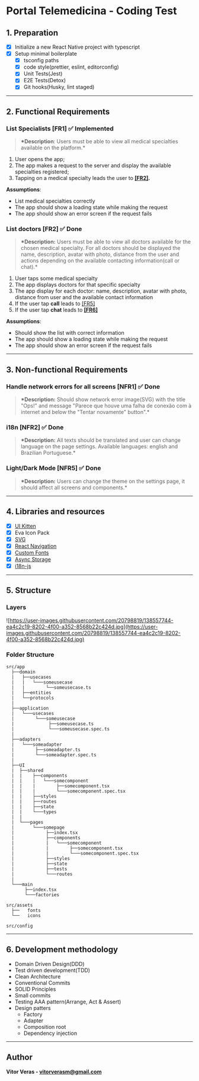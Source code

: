 # Portal Telemedicina - Coding Test

## 1. Preparation

- [x] Initialize a new React Native project with typescript
- [x] Setup minimal boilerplate
  - [x] tsconfig paths
  - [x] code style(prettier, eslint, editorconfig)
  - [x] Unit Tests(Jest)
  - [x] E2E Tests(Detox)
  - [x] Git hooks(Husky, lint staged)

---

## 2. Functional Requirements

### List Specialists [FR1] ✅ Implemented

> **\*Description**: Users must be able to view all medical specialties available on the platform.\*

1. User opens the app;
2. The app makes a request to the server and display the available specialties registered;
3. Tapping on a medical specialty leads the user to **[[FR2]]().**

**Assumptions**:

- List medical specialties correctly
- The app should show a loading state while making the request
- The app should show an error screen if the request fails

### List doctors [FR2] ✅ Done

> **\*Description:** Users must be able to view all doctors available for the chosen medical specialty. For all doctors should be displayed the name, description, avatar with photo, distance from the user and actions depending on the available contacting information(call or chat).\*

1. User taps some medical specialty
2. The app displays doctors for that specific specialty
3. The app display for each doctor: name, description, avatar with photo, distance from user and the available contact information
4. If the user tap **call** leads to [[FR5]]()
5. If the user tap **chat** leads to **[[FR6]]()**

**Assumptions**:

- Should show the list with correct information
- The app should show a loading state while making the request
- The app should show an error screen if the request fails

---

## 3. Non-functional Requirements

### Handle network errors for all screens [NFR1] ✅ Done

> **\*Description:** Should show network error image(SVG) with the title "Ops!" and message "Parece que houve uma falha de conexão com à internet and below the "Tentar novamente" button".\*

### i18n [NFR2] ✅ Done

> **\*Description:** All texts should be translated and user can change language on the page settings. Available languages: english and Brazilian Portuguese.\*

### Light/Dark Mode [NFR5] ✅ Done

> **\*Description:** Users can change the theme on the settings page, it should affect all screens and components.\*

---

## 4. Libraries and resources

- [x] [UI Kitten](https://akveo.github.io/react-native-ui-kitten/docs/guides/getting-started#new-apps)
- [x] Eva Icon Pack
- [x] [SVG](https://github.com/react-native-svg/react-native-svg#installation)
- [x] [React Navigation](https://reactnavigation.org/docs/getting-started/)
- [x] [Custom Fonts](https://akveo.github.io/react-native-ui-kitten/docs/guides/branding#typography)
- [x] [Async Storage](https://react-native-async-storage.github.io/async-storage/docs/install/)
- [x] [i18n-js](https://github.com/fnando/i18n-js)

---

## 5. Structure

### Layers

![https://user-images.githubusercontent.com/20798819/138557744-ea4c2c19-8202-4f00-a352-8568b22c424d.jpg](https://user-images.githubusercontent.com/20798819/138557744-ea4c2c19-8202-4f00-a352-8568b22c424d.jpg)

### Folder Structure

```
src/app
  ├──domain
  |	  ├──usecases
  |	  |   └───someusecase
  |	  |        └──someusecase.ts
  |	  ├──entities
  |	  └──protocols
  |
  ├──application
  |   └───usecases
  |        └───someusecase
  |             ├──someusecase.ts
  |             └───someusecase.spec.ts
  |
  ├──adapters
  |   └───someadapter
  |        ├──someadapter.ts
  |        └───someadapter.spec.ts
  |
  ├──UI
  |  ├──shared
  |  |	  ├──components
  |  |    |   └───somecomponent
  |  |    |        ├──somecomponent.tsx
  |  |    |        └───somecomponent.spec.tsx
  |  |	  ├──styles
  |  |	  ├──routes
  |  |    ├──state
  |  |    └───types
  |  |
  |  └───pages
  |       └───somepage
  |            ├──index.tsx
  |            ├──components
  |            |   └───somecomponent
  |            |        ├──somecomponent.tsx
  |            |        └───somecomponent.spec.tsx
  |            ├──styles
  |            ├──state
  |            ├──tests
  |            └───routes
  |
  └───main
       ├──index.tsx
       └───factories

src/assets
  ├──	fonts
  └──	icons

src/config
```

---

## 6. Development methodology

- Domain Driven Design(DDD)
- Test driven development(TDD)
- Clean Architecture
- Conventional Commits
- SOLID Principles
- Small commits
- Testing AAA pattern(Arrange, Act & Assert)
- Design patters
  - Factory
  - Adapter
  - Composition root
  - Dependency injection

---

## Author

**Vitor Veras - vitorverasm@gmail.com**
